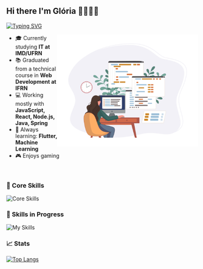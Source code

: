 ## Hi there I'm Glória 👩🏻‍💻👋

[![Typing SVG](https://readme-typing-svg.herokuapp.com/?size=24&color=F70000&center=true&vCenter=true&width=500&lines=Fullstack+Developer;IT+Student)](https://git.io/typing-svg)

<a style="float:right;" href="https://www.freepik.com/free-vector/programmer-working-web-development-code-engineer-programming-python-php-java-script-computer_14723886.htm#fromView=search&page=1&position=34&uuid=f602ef3f-d077-4023-992c-2c9c6e909a37">
    <img src="https://raw.githubusercontent.com/gloria-mariass/gloria-mariass/main/assets/images/Set_of_programmers_02_01.jpg" alt="Set of Programmers" width=370 align="right"/>
</a>

- 🎓 Currently studying **IT at IMD/UFRN**
- 📚 Graduated from a technical course in **Web Development at IFRN**
- 💻 Working mostly with **JavaScript, React, Node.js, Java, Spring**
- 🧠 Always learning: **Flutter, Machine Learning**
- 🎮 Enjoys gaming

<br style="clear:both;"/>

### 💪 Core Skills
![Core Skills](https://skillicons.dev/icons?i=java,spring,html,css,javascript,bootstrap,react,git,github,maven,php,py,flask,sqlite,cpp,cmake,postman,figma,vscode,&theme=dark&perline=8)

### 🚀 Skills in Progress
![My Skills](https://skillicons.dev/icons?i=dart,docker,flutter,nextjs,nodejs,postgres,prisma,&theme=dark&perline=5)

### 📈 Stats
[![Top Langs](https://github-readme-stats.vercel.app/api/top-langs/?username=gloria-mariass&layout=donut&hide=html,css)](https://github.com/gloria-mariass/github-readme-stats)
<!-- ![Seu Nome's GitHub stats](https://github-readme-stats.vercel.app/api?username=gloria-mariass&show_icons=true&theme=radical) -->
